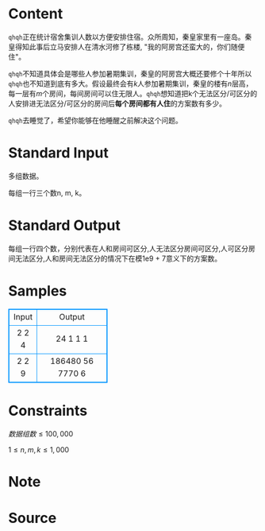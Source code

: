 
# Content

`qhqh`正在统计宿舍集训人数以方便安排住宿。众所周知，秦皇家里有一座岛。秦皇得知此事后立马安排人在清水河修了栋楼, "我的阿房宫还蛮大的，你们随便住"。

`qhqh`不知道具体会是哪些人参加暑期集训，秦皇的阿房宫大概还要修个十年所以`qhqh`也不知道到底有多大。假设最终会有$k$人参加暑期集训，秦皇的楼有$n$层高，每一层有$m$个房间，每间房间可以住无限人。`qhqh`想知道把k个无法区分/可区分的人安排进无法区分/可区分的房间后**每个房间都有人住**的方案数有多少。

`qhqh`去睡觉了，希望你能够在他睡醒之前解决这个问题。

# Standard Input

多组数据。

每组一行三个数n, m, k。

# Standard Output

每组一行四个数，分别代表在人和房间可区分,人无法区分房间可区分,人可区分房间无法区分,人和房间无法区分的情况下在模1e9 + 7意义下的方案数。

# Samples

<style>
        table,table tr th, table tr td { border:1px solid #0094ff; }
        table { width: 200px; min-height: 25px; line-height: 25px; text-align: center; border-collapse: collapse;}   
    </style>
<table>
	<tr>
		<td>Input</td>
		<td>Output</td>
	</tr>
<tr><td>2 2 4</td><td>24 1 1 1</td></tr><tr><td>2 2 9</td><td>186480 56 7770 6</td></tr></table>


# Constraints

$数据组数\leq100,000$

$1\leq{n, m, k}\leq1,000$

# Note



# Source


